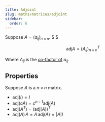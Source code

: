 ```yaml
---
title: Adjoint
slug: maths/matrices/adjoint
sidebar:
  order: 6
---
```


Suppose $A=(a_{ij})_{n\times{n}}$. $ $

```math
\text{adj}A = (A_{ij})_{n\times{n}}^T
```

Where $A_{ij}$ is the
[co-factor of](/maths/matrices/determinant/#co-factor-of-an-element) $a_{ij}$.

## Properties

Suppose $A$ is a $n\times n$ matrix.

- $\text{adj}(I)=I$
- $\text{adj}(cA)=c^{n-1}\text{adj}(A)$
- $\text{adj}(A^T)=(\text{adj}(A))^T$
- $\text{adj}(A)\,A = A\,\text{adj}(A) = \lvert A \rvert I$
